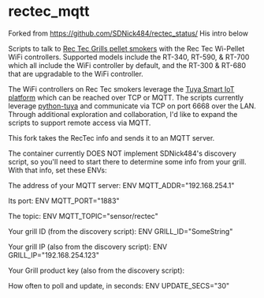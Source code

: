 # rectec_mqtt

Forked from https://github.com/SDNick484/rectec_status/  His intro below

Scripts to talk to [Rec Tec Grills pellet smokers](http://www.rectecgrills.com/) with the Rec Tec Wi-Pellet WiFi controllers.  Supported models include the  RT-340, RT-590, & RT-700 which all include the WiFi controller by default, and the RT-300 & RT-680 that are upgradable to the WiFi controller.

The WiFi controllers on Rec Tec smokers leverage the [Tuya Smart IoT platform](https://en.tuya.com/) which can be reached over TCP or MQTT.  The scripts currently leverage [python-tuya](https://github.com/clach04/python-tuya) and communicate via TCP on port 6668 over the LAN.  Through additional exploration and collaboration, I'd like to expand the scripts to support remote access via MQTT.

This fork takes the RecTec info and sends it to an MQTT server.

The container currently DOES NOT implement SDNick484's discovery script, so you'll need to start there to determine some info from your grill.  With that info, set these ENVs:

The address of your MQTT server:
ENV MQTT_ADDR="192.168.254.1"

Its port:
ENV MQTT_PORT="1883"

The topic:
ENV MQTT_TOPIC="sensor/rectec"

Your grill ID (from the discovery script):
ENV GRILL_ID="SomeString"

Your grill IP (also from the discovery script):
ENV GRILL_IP="192.168.254.123"

Your Grill product key (also from the discovery script):

How often to poll and update, in seconds:
ENV UPDATE_SECS="30"